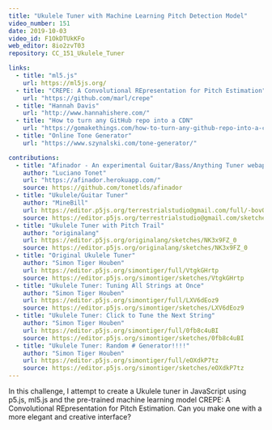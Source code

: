 ```yaml
---
title: "Ukulele Tuner with Machine Learning Pitch Detection Model"
video_number: 151
date: 2019-10-03
video_id: F1OkDTUkKFo
web_editor: 8io2zvT03
repository: CC_151_Ukulele_Tuner

links:
  - title: "ml5.js"
    url: https://ml5js.org/
  - title: "CREPE: A Convolutional REpresentation for Pitch Estimation"
    url: "https://github.com/marl/crepe"
  - title: "Hannah Davis"
    url: "http://www.hannahishere.com/"
  - title: "How to turn any GitHub repo into a CDN"
    url: "https://gomakethings.com/how-to-turn-any-github-repo-into-a-cdn/"
  - title: "Online Tone Generator"
    url: "https://www.szynalski.com/tone-generator/"

contributions:
  - title: "Afinador - An experimental Guitar/Bass/Anything Tuner webapp"
    author: "Luciano Tonet"
    url: "https://afinador.herokuapp.com/"
    source: https://github.com/tonetlds/afinador
  - title: "Ukulele/Guitar Tuner"
    author: "MineBill"
    url: https://editor.p5js.org/terrestrialstudio@gmail.com/full/-bovQ8Zxl
    source: https://editor.p5js.org/terrestrialstudio@gmail.com/sketches/-bovQ8Zxl
  - title: "Ukulele Tuner with Pitch Trail"
    author: "originalang"
    url: https://editor.p5js.org/originalang/sketches/NK3x9FZ_0
    source: https://editor.p5js.org/originalang/sketches/NK3x9FZ_0
  - title: "Original Ukulele Tuner"
    author: "Simon Tiger Houben"
    url: https://editor.p5js.org/simontiger/full/VtgkGHrtp
    source: https://editor.p5js.org/simontiger/sketches/VtgkGHrtp
  - title: "Ukulele Tuner: Tuning All Strings at Once"
    author: "Simon Tiger Houben"
    url: https://editor.p5js.org/simontiger/full/LXV6dEoz9
    source: https://editor.p5js.org/simontiger/sketches/LXV6dEoz9
  - title: "Ukulele Tuner: Click to Tune the Next String"
    author: "Simon Tiger Houben"
    url: https://editor.p5js.org/simontiger/full/0fb8c4uBI
    source: https://editor.p5js.org/simontiger/sketches/0fb8c4uBI
  - title: "Ukulele Tuner: Random # Generator!!!!"
    author: "Simon Tiger Houben"
    url: https://editor.p5js.org/simontiger/full/eOXdkP7tz
    source: https://editor.p5js.org/simontiger/sketches/eOXdkP7tz
---
```

In this challenge, I attempt to create a Ukulele tuner in JavaScript using p5.js, ml5.js and the pre-trained machine learning model CREPE: A Convolutional REpresentation for Pitch Estimation. Can you make one with a more elegant and creative interface?
